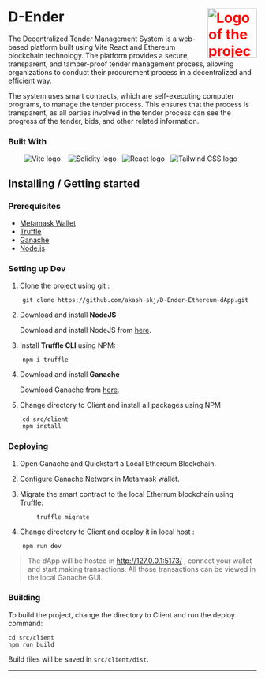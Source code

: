 


# D-Ender <img width="100px" style="color:red" src="https://i.ibb.co/f4zDpLt/logo2.png" alt="Logo of the project" align="right">

The Decentralized Tender Management System is a web-based platform built using Vite React and Ethereum blockchain technology. The platform provides a secure, transparent, and tamper-proof tender management process, allowing organizations to conduct their procurement process in a decentralized and efficient way.

The system uses smart contracts, which are self-executing computer programs, to manage the tender process. This ensures that the process is transparent, as all parties involved in the tender process can see the progress of the tender, bids, and other related information.

### Built With
<div align="center">
	<img src="https://img.shields.io/badge/-Vite-646CFF?style=for-the-badge&logo=vite&logoColor=white&labelColor=646CFF" alt="Vite logo">  &nbsp;&nbsp;     
	<img src="https://img.shields.io/badge/-Solidity-363636?style=for-the-badge&logo=solidity&logoColor=white" alt="Solidity logo">&nbsp;&nbsp;
	<img src="https://img.shields.io/badge/-React-61DAFB?style=for-the-badge&logo=react&logoColor=black" alt="React logo">&nbsp;&nbsp;
	<img src="https://img.shields.io/badge/-Tailwind_CSS-38B2AC?style=for-the-badge&logo=tailwind-css&logoColor=white" alt="Tailwind CSS logo">&nbsp;&nbsp;

</div>

## Installing / Getting started

### Prerequisites

 - [Metamask Wallet](https://metamask.io/)
 - [Truffle](https://www.trufflesuite.com/truffle)
 - [Ganache](https://trufflesuite.com/ganache/)
 - [Node.js](https://nodejs.org)

### Setting up Dev

1. Clone the project using git :
```shell
	git clone https://github.com/akash-skj/D-Ender-Ethereum-dApp.git
```
2. Download and install **NodeJS**

   Download and install NodeJS from [here](https://nodejs.org/en/download/ "Go to official NodeJS download page.").

3. Install **Truffle CLI** using NPM:
```shell
	npm i truffle
```
4. Download and install **Ganache** 
 
	Download Ganache from [here](https://trufflesuite.com/ganache/).
	
5. Change directory to Client and install all packages using NPM
```shell
	cd src/client
	npm install
```

### Deploying

1. Open Ganache and Quickstart a Local Ethereum Blockchain.

2.  Configure Ganache Network in Metamask wallet.
3.   Migrate the smart contract to the local Etherrum blockchain using Truffle:
```shell
		truffle migrate
```
4. Change directory to Client and deploy it in local host :
```shell
	npm run dev
```
>The dApp will be hosted in http://127.0.0.1:5173/ , connect your wallet and start making transactions. All those transactions can be viewed in the local Ganache GUI.



### Building

To build the project, change the directory to Client and run the deploy command:

```shell
cd src/client
npm run build
```

Build files will be saved in `src/client/dist`.
***


